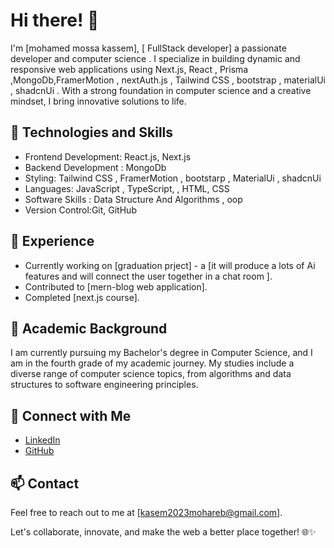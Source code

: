 # Hi there! 👋

I'm [mohamed mossa kassem], [ FullStack developer] a passionate developer and computer science . I specialize in building dynamic and responsive web applications using Next.js, React , Prisma ,MongoDb,FramerMotion , nextAuth.js , Tailwind CSS , bootstrap , materialUi , shadcnUi . With a strong foundation in computer science and a creative mindset, I bring innovative solutions to life.

## 🚀 Technologies and Skills

- Frontend Development: React.js, Next.js  
- Backend Development :  MongoDb 
- Styling: Tailwind CSS ,  FramerMotion , bootstarp , MaterialUi , shadcnUi
- Languages: JavaScript , TypeScript,  , HTML, CSS
- Software Skills : Data Structure And Algorithms ,  oop 
- Version Control:Git, GitHub 
 
## 💼 Experience

- Currently working on [graduation prject] - a [it will produce a lots of Ai features and will connect the user together in a chat room ].
- Contributed to [mern-blog web application].
- Completed [next.js course].

## 🌱 Academic Background

I am currently pursuing my Bachelor's degree in Computer Science, and I am in the fourth grade of my academic journey. My studies include a diverse range of computer science topics, from algorithms and data structures to software engineering principles.

## 🔗 Connect with Me

- [LinkedIn](www.linkedin.com/in/mohamed-kasem-a8060128b)
- [GitHub](https://github.com/kasem2024)


## 📫 Contact

Feel free to reach out to me at [kasem2023mohareb@gmail.com].

Let's collaborate, innovate, and make the web a better place together! 🌐✨


